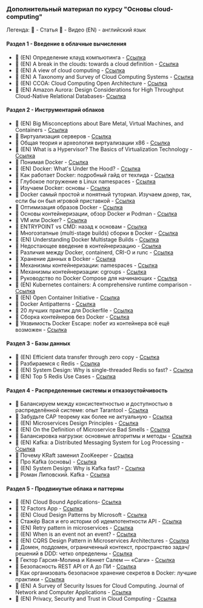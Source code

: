 ### Дополнительный материал по курсу "Основы cloud-computing"

Легенда:
📕 - Статья
🎥 - Видео
(EN) - английский язык

#### Раздел 1 - Введение в облачные вычисления
* 📕 (EN) Определение клауд компьютинга - [Ссылка](https://nvlpubs.nist.gov/nistpubs/legacy/sp/nistspecialpublication800-145.pdf)
* 📕 (EN) A break in the clouds: towards a cloud definition - [Ссылка](https://dl.acm.org/doi/10.1145/1496091.1496100)
* 📕 (EN) A view of cloud computing - [Ссылка](https://dl.acm.org/doi/10.1145/1721654.1721672)
* 📕 (EN) A Taxonomy and Survey of Cloud Computing Systems - [Ссылка](https://ieeexplore.ieee.org/document/5331755)
* 📕 (EN) CCOA: Cloud Computing Open Architecture - [Ссылка](https://ieeexplore.ieee.org/abstract/document/5175875)
* 📕 (EN) Amazon Aurora: Design Considerations for High Throughput Cloud-Native Relational Databases- [Ссылка](https://pages.cs.wisc.edu/~yxy/cs764-f20/papers/aurora-sigmod-17.pdf)

#### Раздел 2 - Инструментарий облаков
* 🎥 (EN) Big Misconceptions about Bare Metal, Virtual Machines, and Containers - [Ссылка](https://www.youtube.com/watch?v=Jz8Gs4UHTO8&ab_channel=ByteByteGo)
* 📕 Виртуализация серверов - [Ссылка](https://intuit.ru/studies/courses/4107/624/lecture/13590)
* 📕 Общая теория и археология виртуализации x86 - [Ссылка](https://habr.com/ru/articles/474776/)
* 📕 (EN) What is a Hypervisor? The Basics of Virtualization Technology - [Ссылка](https://www.sim-networks.com/en/blog/hypervisors-vmware-kvm-xen-openvz)
* 📕 Понимая Docker - [Ссылка](https://habr.com/ru/articles/253877/)
* 📕 (EN) Docker: What's Under the Hood? - [Ссылка](https://www.codementor.io/blog/docker-technology-5x1kilcbow)
* 📕 Как работает Docker: подробный гайд от техлида - [Ссылка](https://skillbox.ru/media/code/kak-rabotaet-docker-podrobnyy-gayd-ot-tekhlida/)
* 📕 Глубокое погружение в Linux namespaces - [Ссылка](https://habr.com/ru/articles/458462/)
* 📕 Изучаем Docker: основы - [Ссылка](https://habr.com/ru/companies/ruvds/articles/438796/)
* 📕 Docker самый простой и понятный туториал. Изучаем докер, так, если бы он был игровой приставкой - [Ссылка](https://badtry.net/docker-tutorial-dlia-novichkov-rassmatrivaiem-docker-tak-iesli-by-on-byl-ighrovoi-pristavkoi/)
* 📕 Оптимизация образов Docker - [Ссылка](https://habr.com/ru/articles/234829/)
* 📕 Основы контейнеризации, обзор Docker и Podman - [Ссылка](https://habr.com/ru/articles/659049/)
* 📕 VM или Docker? - [Ссылка](https://habr.com/ru/articles/474068/)
* 📕 ENTRYPOINT vs CMD: назад к основам - [Ссылка](https://habr.com/ru/companies/slurm/articles/329138/)
* 📕 Многоэтапные (multi-stage builds) сборки в Docker - [Ссылка](https://habr.com/ru/articles/349802/)
* 📕 (EN) Understanding Docker Multistage Builds - [Ссылка](https://earthly.dev/blog/docker-multistage/)
* 📕 Недостающее введение в контейнеризацию - [Ссылка](https://habr.com/ru/articles/541288/)
* 📕 Различия между Docker, containerd, CRI-O и runc - [Ссылка](https://habr.com/ru/companies/domclick/articles/566224/)
* 📕 Хранение данных в Docker - [Ссылка](https://habr.com/ru/companies/slurm/articles/534334/)
* 📕 Механизмы контейнеризации: namespaces - [Ссылка](https://habr.com/ru/companies/selectel/articles/279281/)
* 📕 Механизмы контейнеризации: cgroups - [Ссылка](https://habr.com/ru/companies/selectel/articles/303190/)
* 📕 Руководство по Docker Compose для начинающих - [Ссылка](https://habr.com/ru/companies/ruvds/articles/450312/)
* 📕 (EN) Kubernetes containers: A comprehensive runtime comparison - [Ссылка](https://www.capitalone.com/tech/cloud/container-runtime/)
* 📕 (EN) Open Container Initiative - [Ссылка](https://opencontainers.org/)
* 📕 Docker Antipatterns - [Ссылка](https://kazarin.online/index.php/2021/03/17/docker-antipatterns/)
* 📕 20 лучших практик для Dockerfile - [Ссылка](https://kazarin.online/index.php/2021/04/01/top-20-dockerfile-best-practices/)
* 📕 Сборка контейнеров без Docker - [Ссылка](https://habr.com/ru/articles/529814/)
* 📕 Уязвимость Docker Escape: побег из контейнера всё ещё возможен - [Ссылка](https://habr.com/ru/companies/first/articles/650553/)

#### Раздел 3 - Базы данных
* 📕 (EN) Efficient data transfer through zero copy - [Ссылка](https://developer.ibm.com/articles/j-zerocopy/)
* 📕 Разбираемся с Redis - [Ссылка](https://habr.com/ru/companies/wunderfund/articles/685894/)
* 🎥 (EN) System Design: Why is single-threaded Redis so fast? - [Ссылка](https://www.youtube.com/watch?v=5TRFpFBccQM&ab_channel=ByteByteGo)
* 🎥 (EN) Top 5 Redis Use Cases - [Ссылка](https://www.youtube.com/watch?v=a4yX7RUgTxI&ab_channel=ByteByteGo)

#### Раздел 4 - Распределенные системы и отказоустойчивость
* 📕 Балансируем между консистентностью и доступностью в распределённой системе: опыт Tarantool - [Ссылка](https://habr.com/ru/companies/vk/articles/738616/)
* 📕 Забудьте САР теорему как более не актуальную - [Ссылка](https://habr.com/ru/articles/258145/)
* 📕 (EN) Microservices Design Principles - [Ссылка](https://www.developer.com/design/microservices-design-principles/)
* 📕 (EN) On the Definition of Microservice Bad Smells - [Ссылка](https://www.researchgate.net/publication/324007573_On_the_Definition_of_Microservice_Bad_Smells)
* 📕 Балансировка нагрузки: основные алгоритмы и методы - [Ссылка](https://selectel.ru/blog/balansirovka-nagruzki-osnovnye-algoritmy-i-metody/)
* 📕 (EN) Kafka: a Distributed Messaging System for Log Processing - [Ссылка](https://notes.stephenholiday.com/Kafka.pdf)
* 📕 Почему KRaft заменил ZooKeeper - [Ссылка](https://habr.com/ru/companies/slurm/articles/685694/)
* 🎥 Про Kafka (основы) - [Ссылка](https://youtu.be/-AZOi3kP9Js?si=SMPyKFRQB9EcFuWU)
* 🎥 (EN) System Design: Why is Kafka fast? - [Ссылка](https://youtu.be/UNUz1-msbOM?si=MTpRXYWIwyRZrQJm)
* 🎥 Роман Липовский. Kafka - [Ссылка](https://youtu.be/n0faRYjoom8?si=MmD2wChE9Qd3DSt4)

#### Раздел 5 - Продвинутые облака и паттерны
* 📕 (EN) Cloud Bound Applications- [Ссылка](https://www.infoq.com/articles/cloud-bound-applications/)
* 📕 12 Factors App - [Ссылка](https://12factor.net/ru/)
* 📕 (EN) Cloud Design Patterns by Microsoft - [Ссылка](https://learn.microsoft.com/en-us/azure/architecture/patterns/)
* 📕 Стажёр Вася и его истории об идемпотентности API - [Ссылка](https://habr.com/ru/companies/yandex/articles/442762/)
* 📕 (EN) Retry pattern in microservices - [Ссылка](https://engineering.mercari.com/en/blog/entry/20210126-retry-pattern-in-microservices/)
* 📕 (EN) When is an event not an event? - [Ссылка](https://www.ben-morris.com/when-is-an-event-not-an-event/)
* 📕 (EN) CQRS Design Pattern in Microservices Architectures - [Ссылка](https://medium.com/design-microservices-architecture-with-patterns/cqrs-design-pattern-in-microservices-architectures-5d41e359768c)
* 📕 Домен, поддомен, ограниченный контекст, пространство задач/решений в DDD: четко определены - [Ссылка](https://habr.com/ru/companies/otus/articles/566742/)
* 📕 Гектор Гарсия-Молина и Кеннет Салем — «Саги» - [Ссылка](https://habr.com/ru/companies/jugru/articles/680460/)
* 📕 Безопасность REST API от А до ПИ - [Ссылка](https://habr.com/ru/articles/503284/)
* 📕 Как организовать безопасное хранение секретов в Docker: лучшие практики - [Ссылка](https://habr.com/ru/articles/872128/)
* 📕 (EN) A Survey of Security Issues for Cloud Computing. Journal of Network and Computer Applications - [Ссылка](https://www.scirp.org/reference/referencespapers?referenceid=1868833)
* 📕 (EN) Privacy, Security and Trust in Cloud Computing - [Ссылка](https://www.researchgate.net/publication/278658293_Privacy_Security_and_Trust_in_Cloud_Computing)
